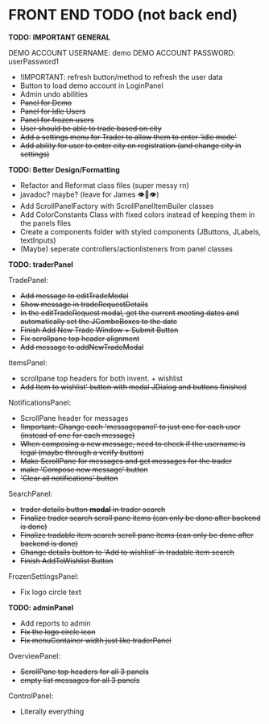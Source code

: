 # FRONT END TODO (not back end)

**TODO: IMPORTANT GENERAL** 

DEMO ACCOUNT USERNAME: demo
DEMO ACCOUNT PASSWORD: userPassword1

- !IMPORTANT: refresh button/method to refresh the user data
- Button to load demo account in LoginPanel  
- Admin undo abilities  
- ~~Panel for Demo~~ 
- ~~Panel for Idle Users~~  
- ~~Panel for frozen users~~  
- ~~User should be able to trade based on city~~  
- ~~Add a settings menu for Trader to allow them to enter 'idle mode'~~  
- ~~Add ability for user to enter city on registration (and change city in settings)~~ 


**TODO: Better Design/Formatting**  

- Refactor and Reformat class files (super messy rn)  
- javadoc? maybe? (leave for James 👁👅👁)  
- Add ScrollPanelFactory with ScrollPanelItemBuiler classes  
- Add ColorConstants Class with fixed colors instead of keeping them in the panels files  
- Create a components folder with styled components (JButtons, JLabels, textInputs)  
- (Maybe) seperate controllers/actionlisteners from panel classes  

**TODO: traderPanel**

TradePanel:  
  - ~~Add message to editTradeModal~~
  - ~~Show message in tradeRequestDetails~~
  - ~~In the editTradeRequest modal, get the current meeting dates and automatically set the JComboBoxes to the date~~
  - ~~Finish Add New Trade Window + Submit Button~~ 
  - ~~Fix scrollpane top header alignment~~
  - ~~Add message to addNewTradeModal~~
  
ItemsPanel:  
  - scrollpane top headers for both invent. + wishlist  
  - ~~Add Item to wishlist' button with modal JDialog and buttons finished~~
  
NotificationsPanel:  
  - ScrollPane header for messages   
  - ~~!Important: Change each 'messagepanel' to just one for each   user (instead of one for each message)~~  
  - ~~When composing a new message, need to check if the username   is legal (maybe through a verify button)~~ 
  - ~~Make ScrollPane for messages and get messages for the   trader~~  
  - ~~make 'Compose new message' button~~  
  - ~~'Clear all notifications' button~~  
  
SearchPanel:  
  - ~~trader details button **modal** in trader search~~
  - ~~Finalize trader search scroll pane items (can only be done after backend is done)~~
  - ~~Finalize tradable item search scroll pane items (can only   be done after backend is done)~~
  - ~~Change details button to 'Add to wishlist' in tradable   item search~~  
  - ~~Finish AddToWishlist Button~~

FrozenSettingsPanel:  
  - Fix logo circle text
  

**TODO: adminPanel**  
  
- Add reports to admin
- ~~Fix the logo circle icon~~   
- ~~Fix menuContainer width just like traderPanel~~  
  
OverviewPanel:  
  - ~~ScrollPane top headers for all 3 panels~~  
  - ~~empty list messages for all 3 panels~~  
  
ControlPanel:  
  - Literally everything  